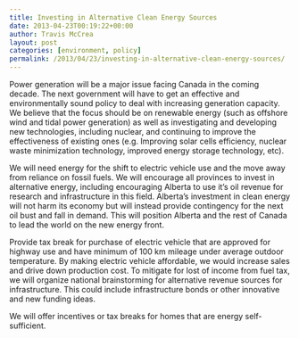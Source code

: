 ```yaml
---
title: Investing in Alternative Clean Energy Sources
date: 2013-04-23T00:19:22+00:00
author: Travis McCrea
layout: post
categories: [environment, policy]
permalink: /2013/04/23/investing-in-alternative-clean-energy-sources/
---
```

Power generation will be a major issue facing Canada in the coming decade. The next government will have to get an effective and environmentally sound policy to deal with increasing generation capacity. We believe that the focus should be on renewable energy (such as offshore wind and tidal power generation) as well as investigating and developing new technologies, including nuclear, and continuing to improve the effectiveness of existing ones (e.g. Improving solar cells efficiency, nuclear waste minimization technology, improved energy storage technology, etc).

We will need energy for the shift to electric vehicle use and the move away from reliance on fossil fuels. We will encourage all provinces to invest in alternative energy, including encouraging Alberta to use it&#8217;s oil revenue for research and infrastructure in this field. Alberta&#8217;s investment in clean energy will not harm its economy but will instead provide contingency for the next oil bust and fall in demand. This will position Alberta and the rest of Canada to lead the world on the new energy front.

Provide tax break for purchase of electric vehicle that are approved for highway use and have minimum of 100 km mileage under average outdoor temperature. By making electric vehicle affordable, we would increase sales and drive down production cost. To mitigate for lost of income from fuel tax, we will organize national brainstorming for alternative revenue sources for infrastructure. This could include infrastructure bonds or other innovative and new funding ideas.

We will offer incentives or tax breaks for homes that are energy self-sufficient.